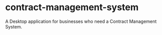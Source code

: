 # contract-management-system

A Desktop application for businesses who need a Contract Management System.
